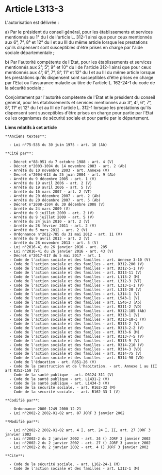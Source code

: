 # Article L313-3

L'autorisation est délivrée :

a) Par le président du conseil général, pour les établissements et services mentionnés au 1° du I de l'article L. 312-1 ainsi
que pour ceux mentionnés aux 6°, 7°, 8° et 12° du I et au III du même article lorsque les prestations qu'ils dispensent sont
susceptibles d'être prises en charge par l'aide sociale départementale ;

b) Par l'autorité compétente de l'Etat, pour les établissements et services mentionnés aux 2°, 5°, 9° et 10° du I de
l'article 312-1 ainsi que pour ceux mentionnés aux 4°, 6°, 7°, 8°, 11° et 12° du I et au III du même article lorsque les
prestations qu'ils dispensent sont susceptibles d'être prises en charge par l'Etat ou l'assurance maladie au titre de
l'article L. 162-24-1 du code de la sécurité sociale ;

Conjointement par l'autorité compétente de l'Etat et le président du conseil général, pour les établissements et services
mentionnés aux 3°, 4°, 6°, 7°, 8°, 11° et 12° du I et au III de l'article L. 312-1 lorsque les prestations qu'ils dispensent
sont susceptibles d'être prises en charge pour partie par l'Etat ou les organismes de sécurité sociale et pour partie par le
département.

**Liens relatifs à cet article**

	**Anciens textes**:

	  - Loi n°75-535 du 30 juin 1975 - art. 10 (Ab)

	**Cité par**:

	  - Décret n°88-951 du 7 octobre 1988 - art. 4 (V)
	  - Décret n°2003-1094 du 14 novembre 2003 - art. 2 (Ab)
	  - Arrêté du 10 novembre 2003 - art. Annexe (V)
	  - Décret n°2004-613 du 25 juin 2004 - art. 9 (Ab)
	  - Arrêté du 9 décembre 2005 - art. 1 (V)
	  - Arrêté du 19 avril 2006 - art. 2 (V)
	  - Arrêté du 19 avril 2006 - art. 5 (V)
	  - Arrêté du 16 mars 2007 - art. 2 (VT)
	  - Arrêté du 20 décembre 2007 - art. 2 (Ab)
	  - Arrêté du 20 décembre 2007 - art. 5 (Ab)
	  - Décret n°2008-1504 du 30 décembre 2008 (V)
	  - Arrêté du 24 mars 2009 (V)
	  - Arrêté du 9 juillet 2009 - art. 2 (V)
	  - Arrêté du 9 juillet 2009 - art. 5 (V)
	  - Arrêté du 24 juin 2010 - art. 2 (V)
	  - Arrêté du 28 février 2011 - art. 2 (V)
	  - Arrêté du 5 mars 2012 - art. 2 (V)
	  - Ordonnance n°2012-785 du 31 mai 2012 - art. 11 (V)
	  - Arrêté du 9 avril 2013 - art. 2 (V)
	  - Arrêté du 28 novembre 2013 - art. 5 (V)
	  - Loi n°2016-41 du 26 janvier 2016 - art. 205
	  - Loi n°2016-41 du 26 janvier 2016 - art. 43 (V)
	  - Décret n°2017-817 du 5 mai 2017 - art. 1
	  - Code de l'action sociale et des familles - art. Annexe 3-10 (V)
	  - Code de l'action sociale et des familles - art. D312-200 (V)
	  - Code de l'action sociale et des familles - art. D312-5-1 (V)
	  - Code de l'action sociale et des familles - art. D313-11 (V)
	  - Code de l'action sociale et des familles - art. L113-2 (M)
	  - Code de l'action sociale et des familles - art. L312-3 (VT)
	  - Code de l'action sociale et des familles - art. L313-1-1 (V)
	  - Code de l'action sociale et des familles - art. L313-20 (V)
	  - Code de l'action sociale et des familles - art. L314-1 (V)
	  - Code de l'action sociale et des familles - art. L543-1 (V)
	  - Code de l'action sociale et des familles - art. L546-3 (Ab)
	  - Code de l'action sociale et des familles - art. R311-2 (VD)
	  - Code de l'action sociale et des familles - art. R312-185 (Ab)
	  - Code de l'action sociale et des familles - art. R313-1 (V)
	  - Code de l'action sociale et des familles - art. R313-10-3 (V)
	  - Code de l'action sociale et des familles - art. R313-2 (V)
	  - Code de l'action sociale et des familles - art. R313-2-2 (V)
	  - Code de l'action sociale et des familles - art. R313-6 (M)
	  - Code de l'action sociale et des familles - art. R313-7-5 (V)
	  - Code de l'action sociale et des familles - art. R313-9 (V)
	  - Code de l'action sociale et des familles - art. R314-210 (V)
	  - Code de l'action sociale et des familles - art. R314-3 (VD)
	  - Code de l'action sociale et des familles - art. R314-75 (V)
	  - Code de l'action sociale et des familles - art. R314-90 (VD)
	  - Code de l'éducation - art. R351-26 (V)
	  - Code de la construction et de l'habitation. - art. Annexe 1 au III art R353-159 (V)
	  - Code de la santé publique - art. D6124-311 (V)
	  - Code de la santé publique - art. L1431-2 (V)
	  - Code de la santé publique - art. L1434-3 (V)
	  - Code de la sécurité sociale. - art. R162-32 (M)
	  - Code de la sécurité sociale. - art. R162-33-1 (V)

	**Codifié par**:

	  - Ordonnance 2000-1249 2000-12-21
	  - Loi n°2002-2 2002-01-02 art. 87 JORF 3 janvier 2002

	**Modifié par**:

	  - Loi n°2002-2 2002-01-02 art. 4 I, art. 24 I, II, art. 27 JORF 3 janvier 2002
	  - Loi n°2002-2 du 2 janvier 2002 - art. 24 () JORF 3 janvier 2002
	  - Loi n°2002-2 du 2 janvier 2002 - art. 27 () JORF 3 janvier 2002
	  - Loi n°2002-2 du 2 janvier 2002 - art. 4 () JORF 3 janvier 2002

	**Cite**:

	  - Code de la sécurité sociale. - art. L162-24-1 (M)
	  - Code de l'action sociale et des familles - art. L312-1 (M)
